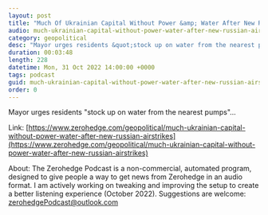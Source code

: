 ```yaml
---
layout: post
title: "Much Of Ukrainian Capital Without Power &amp; Water After New Russian Airstrikes"
audio: much-ukrainian-capital-without-power-water-after-new-russian-airstrikes-0
category: geopolitical
desc: "Mayor urges residents &quot;stock up on water from the nearest pumps&quot;..."
duration: 00:03:48
length: 228
datetime: Mon, 31 Oct 2022 14:00:00 +0000
tags: podcast
guid: much-ukrainian-capital-without-power-water-after-new-russian-airstrikes-0
order: 0
---
```

Mayor urges residents &quot;stock up on water from the nearest pumps&quot;...

Link: [https://www.zerohedge.com/geopolitical/much-ukrainian-capital-without-power-water-after-new-russian-airstrikes](https://www.zerohedge.com/geopolitical/much-ukrainian-capital-without-power-water-after-new-russian-airstrikes)

About: The Zerohedge Podcast is a non-commercial, automated program, designed to give people a way to get news from Zerohedge in an audio format.  I am actively working on tweaking and improving the setup to create a better listening experience (October 2022).  Suggestions are welcome: [zerohedgePodcast@outlook.com](mailto:zerohedgePodcast@outlook.com)